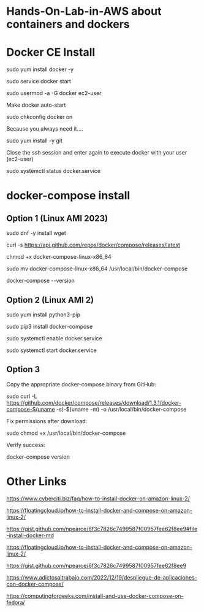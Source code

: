 # Hands-On-Lab-in-AWS about containers and dockers

# Docker CE Install

sudo yum install docker -y

sudo service docker start

sudo usermod -a -G docker ec2-user

Make docker auto-start

sudo chkconfig docker on

Because you always need it....

sudo yum install -y git

Close the ssh session and enter again to execute docker with your user (ec2-user)

sudo systemctl status docker.service

# docker-compose install

## Option 1 (Linux AMI 2023)

sudo dnf -y install wget

curl -s https://api.github.com/repos/docker/compose/releases/latest

chmod +x docker-compose-linux-x86_64

sudo mv docker-compose-linux-x86_64 /usr/local/bin/docker-compose

docker-compose --version


## Option 2 (Linux AMI 2)
sudo yum install python3-pip

sudo pip3 install docker-compose

sudo systemctl enable docker.service

sudo systemctl start docker.service

## Option 3
Copy the appropriate docker-compose binary from GitHub:

sudo curl -L https://github.com/docker/compose/releases/download/1.3.1/docker-compose-$(uname -s)-$(uname -m) -o /usr/local/bin/docker-compose

Fix permissions after download:

sudo chmod +x /usr/local/bin/docker-compose

Verify success:

docker-compose version


# Other Links

https://www.cyberciti.biz/faq/how-to-install-docker-on-amazon-linux-2/

https://floatingcloud.io/how-to-install-docker-and-compose-on-amazon-linux-2/

https://gist.github.com/npearce/6f3c7826c7499587f00957fee62f8ee9#file-install-docker-md

https://floatingcloud.io/how-to-install-docker-and-compose-on-amazon-linux-2/

https://gist.github.com/npearce/6f3c7826c7499587f00957fee62f8ee9

https://www.adictosaltrabajo.com/2022/12/19/despliegue-de-aplicaciones-con-docker-compose/

https://computingforgeeks.com/install-and-use-docker-compose-on-fedora/


